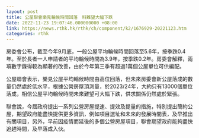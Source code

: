 ```yaml
---
layout: post
title: 公屋聯會樂見輪候時間回落　料難望大幅下跌
date: 2022-11-23 19:07:46.000000000 +08:00
link: https://news.rthk.hk/rthk/ch/component/k2/1676929-20221123.htm
categories: rthk
---
```


房委會公布，截至今年9月底，一般公屋平均輪候時間回落至5.6年，按季跌0.4年。至於長者一人申請者的平均輪候時間為3.9年，按季跌0.2年。房委會解釋，兩項數字錄得較為顯著的改善，由於今年第三季有超過1萬個公屋單位可供編配。

公屋聯會表示，樂見公屋平均輪候時間由高位回落，但未來房委會新公屋落成的數量仍然處於低水平，根據公營房屋頂測量，於2023/24年，大約只有13000個單位落成，相信公屋平均輪候時間未來難望可大幅下跌，供求關係仍然處於緊張。

聯會說，今屆政府提出一系列公營房屋提速、提效及提量的措施，特別提出簡約公屋，期望政府能盡快提供更多資訊，例如項目選址和未來的發展時間表，及早推出有關項目，另外，早前因疫情而延後的多個公營房屋項目，聯會期望政府能夠盡快追趕時間，及早落成入伙。

